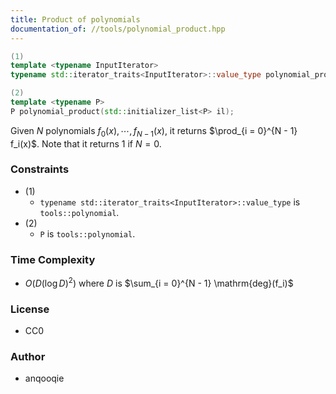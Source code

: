 ```yaml
---
title: Product of polynomials
documentation_of: //tools/polynomial_product.hpp
---
```


```cpp
(1)
template <typename InputIterator>
typename std::iterator_traits<InputIterator>::value_type polynomial_product(InputIterator begin, InputIterator end);

(2)
template <typename P>
P polynomial_product(std::initializer_list<P> il);
```

Given $N$ polynomials $f_0(x), \cdots, f_{N - 1}(x)$, it returns $\prod_{i = 0}^{N - 1} f_i(x)$.
Note that it returns $1$ if $N = 0$.

### Constraints
- (1)
    - `typename std::iterator_traits<InputIterator>::value_type` is `tools::polynomial`.
- (2)
    - `P` is `tools::polynomial`.

### Time Complexity
- $O\left(D (\log D)^2\right)$ where $D$ is $\sum_{i = 0}^{N - 1} \mathrm{deg}(f_i)$

### License
- CC0

### Author
- anqooqie
